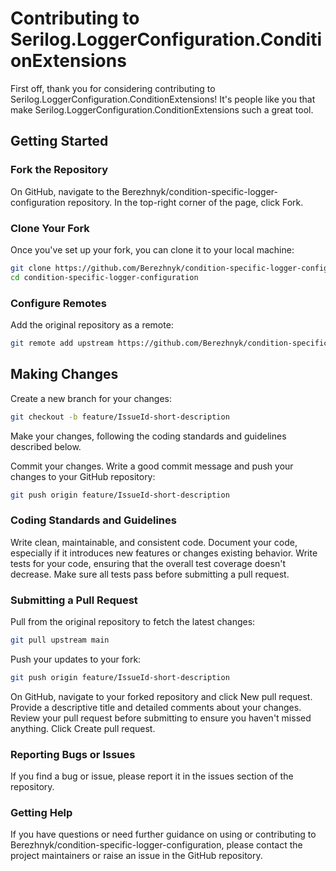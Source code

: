 # Contributing to Serilog.LoggerConfiguration.ConditionExtensions
First off, thank you for considering contributing to Serilog.LoggerConfiguration.ConditionExtensions! It's people like you that make Serilog.LoggerConfiguration.ConditionExtensions such a great tool.

## Getting Started
### Fork the Repository
On GitHub, navigate to the Berezhnyk/condition-specific-logger-configuration repository. In the top-right corner of the page, click Fork.

### Clone Your Fork
Once you've set up your fork, you can clone it to your local machine:

```bash
git clone https://github.com/Berezhnyk/condition-specific-logger-configuration.git
cd condition-specific-logger-configuration
```
### Configure Remotes
Add the original repository as a remote:

```bash
git remote add upstream https://github.com/Berezhnyk/condition-specific-logger-configuration.git
```
## Making Changes
Create a new branch for your changes:
```bash
git checkout -b feature/IssueId-short-description
```
Make your changes, following the coding standards and guidelines described below.

Commit your changes. Write a good commit message and push your changes to your GitHub repository:

```bash
git push origin feature/IssueId-short-description
```
### Coding Standards and Guidelines
Write clean, maintainable, and consistent code.
Document your code, especially if it introduces new features or changes existing behavior.
Write tests for your code, ensuring that the overall test coverage doesn't decrease.
Make sure all tests pass before submitting a pull request.
### Submitting a Pull Request
Pull from the original repository to fetch the latest changes:
```bash
git pull upstream main
```
Push your updates to your fork:
```bash
git push origin feature/IssueId-short-description
```
On GitHub, navigate to your forked repository and click New pull request.
Provide a descriptive title and detailed comments about your changes.
Review your pull request before submitting to ensure you haven't missed anything.
Click Create pull request.
### Reporting Bugs or Issues
If you find a bug or issue, please report it in the issues section of the repository.

### Getting Help
If you have questions or need further guidance on using or contributing to Berezhnyk/condition-specific-logger-configuration, please contact the project maintainers or raise an issue in the GitHub repository.

